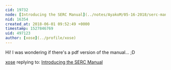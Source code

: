 ```yaml
---
cid: 19732
node: [Introducing the SERC Manual](../notes/AyakoM/05-16-2018/serc-manual-coming-soon-to-public-lab-store)
nid: 16354
created_at: 2018-06-01 09:52:49 +0000
timestamp: 1527846769
uid: 497123
author: [xose](../profile/xose)
---
```


Hi! I was wondering if there's a pdf version of the manual... ;D

[xose](../profile/xose) replying to: [Introducing the SERC Manual](../notes/AyakoM/05-16-2018/serc-manual-coming-soon-to-public-lab-store)

